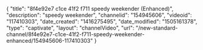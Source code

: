 {
    "title": "8f4e92e7 c1ce 41f2 f711 speedy weekender (Enhanced)",
    "description": "speedy weekender",
    "channelid": "154945606",
    "videoid": "117410303",
    "date_created": "1416275495",
    "date_modified": "1505161378",
    "type": "captivate",
    "layout": "channelVideo",
    "url": "\/new-standard-channel\/8f4e92e7-c1ce-41f2-f711-speedy-weekender-enhanced\/154945606-117410303"
}